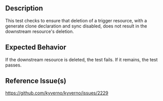 ## Description

This test checks to ensure that deletion of a trigger resource, with a generate clone declaration and sync disabled, does not result in the downstream resource's deletion.

## Expected Behavior

If the downstream resource is deleted, the test fails. If it remains, the test passes.

## Reference Issue(s)

https://github.com/kyverno/kyverno/issues/2229